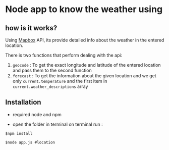 # Node app to know the weather using 

 

## how is it works?
Using [Mapbox](https://www.mapbox.com/) API, its provide detailed info about the weather in the entered location.

There is two functions that perform dealing with the api:

1. `geocode` : To get the exact longitude and latitude of the entered location and pass them to the second function
2. `forecast` : To get the information about the given location and we get only `current.temperature` and the first item in `current.weather_descriptions` array
 
## Installation 
 
  - required node and npm

 

  - open the folder in terminal on terminal run :


  `$npm install`
  
  
  `$node app.js #location `
